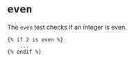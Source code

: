 # `even`
The `even` test checks if an integer is even.
```twig
{% if 2 is even %}
	...
{% endif %}
```